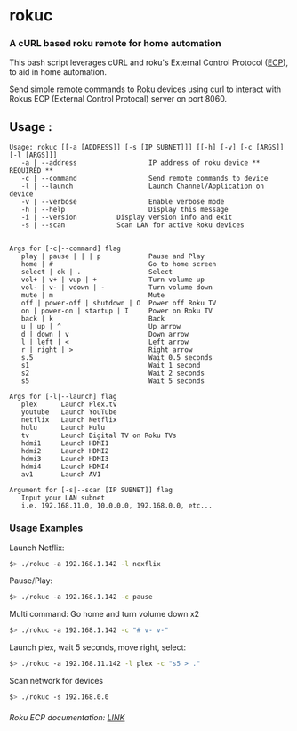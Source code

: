 # rokuc

### A cURL based roku remote for home automation

This bash script leverages cURL and roku's External Control Protocol ([ECP](https://developer.roku.com/docs/developer-program/debugging/external-control-api.md)), to aid in home automation.

Send simple remote commands to Roku devices using curl to interact with Rokus ECP (External Control Protocal) server on port 8060.

## Usage :

```
Usage: rokuc [[-a [ADDRESS]] [-s [IP SUBNET]]] [[-h] [-v] [-c [ARGS]] [-l [ARGS]]]
   -a | --address                  IP address of roku device ** REQUIRED **
   -c | --command                  Send remote commands to device
   -l | --launch                   Launch Channel/Application on device
   -v | --verbose                  Enable verbose mode
   -h | --help                     Display this message
   -i | --version		   Display version info and exit
   -s | --scan	 		   Scan LAN for active Roku devices


Args for [-c|--command] flag
   play | pause | | | p            Pause and Play
   home | #                        Go to home screen
   select | ok | .                 Select
   vol+ | v+ | vup | +             Turn volume up
   vol- | v- | vdown | -           Turn volume down
   mute | m                        Mute
   off | power-off | shutdown | O  Power off Roku TV
   on | power-on | startup | I     Power on Roku TV
   back | k                        Back
   u | up | ^                      Up arrow
   d | down | v                    Down arrow
   l | left | <                    Left arrow
   r | right | >                   Right arrow
   s.5                             Wait 0.5 seconds
   s1                              Wait 1 second
   s2                              Wait 2 seconds
   s5                              Wait 5 seconds

Args for [-l|--launch] flag
   plex      Launch Plex.tv
   youtube   Launch YouTube 
   netflix   Launch Netflix
   hulu      Launch Hulu
   tv        Launch Digital TV on Roku TVs
   hdmi1     Launch HDMI1
   hdmi2     Launch HDMI2
   hdmi3     Launch HDMI3
   hdmi4     Launch HDMI4
   av1       Launch AV1

Argument for [-s|--scan [IP SUBNET]] flag
   Input your LAN subnet
   i.e. 192.168.11.0, 10.0.0.0, 192.168.0.0, etc...

```
### Usage Examples

Launch Netflix:

```bash
$> ./rokuc -a 192.168.1.142 -l nexflix
```

Pause/Play:

```bash
$> ./rokuc -a 192.168.1.142 -c pause
```

Multi command: Go home and turn volume down x2

```bash
$> ./rokuc -a 192.168.1.142 -c "# v- v-"
```

Launch plex, wait 5 seconds, move right, select:

```bash
$> ./rokuc -a 192.168.11.142 -l plex -c "s5 > ."
```

Scan network for devices 

```bash
$> ./rokuc -s 192.168.0.0
```



###### Roku ECP documentation: [LINK](https://developer.roku.com/docs/developer-program/debugging/external-control-api.md)


